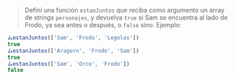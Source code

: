 > Definí una función `estanJuntos` que reciba como argumento un array de strings `personajes`, y devuelva `true` si Sam se encuentra al lado de Frodo, ya sea antes o después, o `false` sino. Ejemplo:
>
```javascript
ムestanJuntos(['Sam', 'Frodo', 'Legolas']) 
true
ムestanJuntos(['Aragorn', 'Frodo', 'Sam']) 
true
ムestanJuntos(['Sam', 'Orco', 'Frodo']) 
false
```
